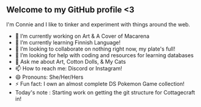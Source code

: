 ## Welcome to my GitHub profile <3
I'm Connie and I like to tinker and experiment with things around the web. 
- 🔭 I’m currently working on Art & A Cover of Macarena
- 🌱 I’m currently learning Finnish Language!
- 👯 I’m looking to collaborate on nothing right now, my plate's full!
- 🤔 I’m looking for help with coding and resources for learning databases
- 💬 Ask me about Art, Cotton Dolls, & My Cats
- 📫 How to reach me: Discord or Instagram!
- 😄 Pronouns: She/Her/Hers
- ⚡ Fun fact: I own an almost complete DS Pokemon Game collection!
- Today's note : Starting work on getting the git structure for Cottagecraft in!
